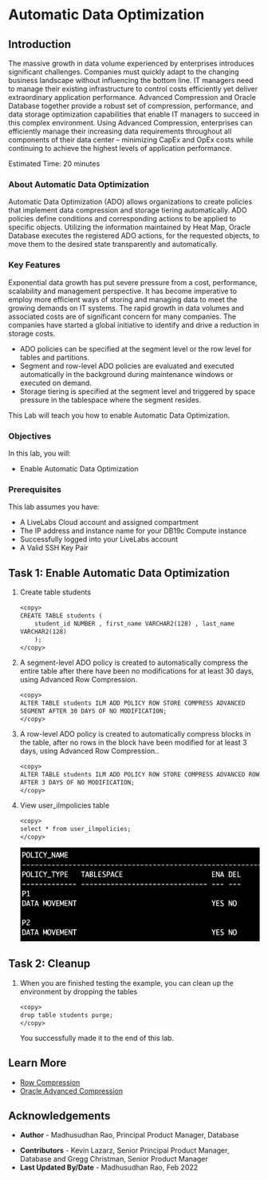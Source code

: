 # Automatic Data Optimization

## Introduction

The massive growth in data volume experienced by enterprises introduces significant challenges. Companies must quickly adapt to the changing business landscape without influencing the bottom line. IT managers need to manage their existing infrastructure to control costs efficiently yet deliver extraordinary application performance. Advanced Compression and Oracle Database together provide a robust set of compression, performance, and data storage optimization capabilities that enable IT managers to succeed in this complex environment. Using Advanced Compression, enterprises can efficiently manage their increasing data requirements throughout all components of their data center – minimizing CapEx and OpEx costs while continuing to achieve the highest levels of application performance.

Estimated Time: 20 minutes

### About Automatic Data Optimization

Automatic Data Optimization (ADO) allows organizations to create policies that implement data compression and storage tiering automatically. ADO policies define conditions and corresponding actions to be applied to specific objects. Utilizing the information maintained by Heat Map, Oracle Database executes the registered ADO actions, for the requested objects, to move them to the desired state transparently and automatically.

### Key Features 

Exponential data growth has put severe pressure from a cost, performance, scalability and management perspective. It has become imperative to employ more efficient ways of storing and managing data to meet the growing demands on IT systems. The rapid growth in data volumes and associated costs are of significant concern for many companies. The companies have started a global initiative to identify and drive a reduction in storage costs. 
  
*	ADO policies can be specified at the segment level or the row level for tables and partitions. 
*	Segment and row-level ADO policies are evaluated and executed automatically in the background during maintenance windows or executed on demand. 
*	Storage tiering is specified at the segment level and triggered by space pressure in the tablespace where the segment resides. 
 
This Lab will teach you how to enable Automatic Data Optimization. 

### Objectives
 
In this lab, you will:
* Enable Automatic Data Optimization

### Prerequisites 
This lab assumes you have:

* A LiveLabs Cloud account and assigned compartment
* The IP address and instance name for your DB19c Compute instance
* Successfully logged into your LiveLabs account
* A Valid SSH Key Pair
  
## Task 1: Enable Automatic Data Optimization

1.  Create table students 

    ```
    <copy>
    CREATE TABLE students (
        student_id NUMBER , first_name VARCHAR2(128) , last_name VARCHAR2(128) 
        ); 
    </copy>
    ```  

2.  A segment-level ADO policy is created to automatically compress the entire table after there have been no modifications for at least 30 days, using Advanced Row Compression.

    ```
    <copy> 
    ALTER TABLE students ILM ADD POLICY ROW STORE COMPRESS ADVANCED SEGMENT AFTER 30 DAYS OF NO MODIFICATION;
    </copy>
    ```

3. A row-level ADO policy is created to automatically compress blocks in the table, after no rows in the block have been modified for at least 3 days, using Advanced Row Compression..

    ```
    <copy>
    ALTER TABLE students ILM ADD POLICY ROW STORE COMPRESS ADVANCED ROW AFTER 3 DAYS OF NO MODIFICATION;
    </copy>
    ```

4. View user\_ilmpolicies table    

    ```
    <copy>
    select * from user_ilmpolicies;
    </copy>
    ```

    ![User ILM Policies](images/user-ilmpolicies.png "User ILM Policies")

 
## Task 2: Cleanup

1. When you are finished testing the example, you can clean up the environment by dropping the tables
 
    ```
    <copy>
    drop table students purge; 
    </copy>
    ```
  
    You successfully made it to the end of this lab. 
 
## Learn More

* [Row Compression](https://livesql.oracle.com/apex/livesql/file/content_D84SJGGDXB1SW4HKXVX6BK7N9.html) 
* [Oracle Advanced Compression](https://www.oracle.com/technetwork/database/options/compression/advanced-compression-wp-12c-1896128.pdf) 
 
## Acknowledgements

- **Author** - Madhusudhan Rao, Principal Product Manager, Database
* **Contributors** - Kevin Lazarz, Senior Principal Product Manager, Database and Gregg Christman, Senior Product Manager
* **Last Updated By/Date** -  Madhusudhan Rao, Feb 2022 
